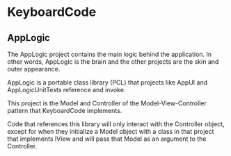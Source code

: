 ﻿KeyboardCode
====================================================

AppLogic
--------------------------------

The AppLogic project contains the main logic behind the application. In other words, AppLogic is the brain
and the other projects are the skin and outer appearance.

AppLogic is a portable class library (PCL) that projects like AppUI and AppLogicUnitTests reference and invoke.

This project is the Model and Controller of the Model-View-Controller pattern that KeyboardCode implements.

Code that references this library will only interact with the Controller object, except for when they initialize
a Model object with a class in that project that implements IView and will pass that Model as an argument
to the Controller.
